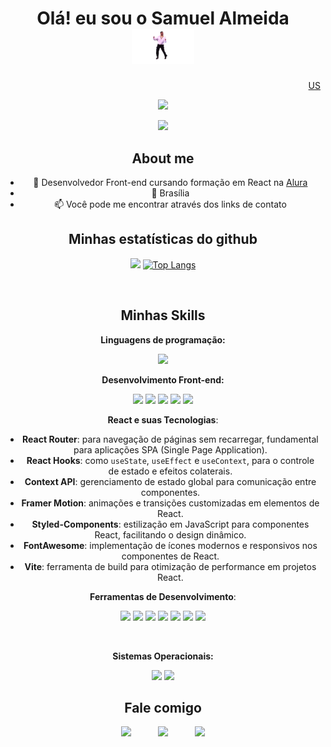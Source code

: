 <h1 align="center">Olá! eu sou o Samuel Almeida <img src="./assets/dance.gif" alt="dance" width="100"> </h1>
<div align="right"><a target="_blank" href="https://github.com/SamuelWSGIT/SamuelWSGIT/blob/main/README_EN.md">US</a></div>
<p align="center">
<!-- <img src="https://s7.gifyu.com/images/ezgif.com-gif-makerc7cb64de0fabcd39.gif" /> -->
<img src="https://media0.giphy.com/media/bGgsc5mWoryfgKBx1u/200.gif" />
</p align="center">
<div align="center">

![](https://komarev.com/ghpvc/?username=SamuelWSGIT&style=for-the-badge&label=YOU+ARE+THE+VISITOR+NUMBER&color=4B0082)

## About me

- 🌱 Desenvolvedor Front-end cursando formação em React na <a target="_blank" href="https://www.alura.com.br">Alura</a>
- 📍 Brasília
- 📫 Você pode me encontrar através dos links de contato

## Minhas estatísticas do github

<div display="inline-block" align="center">

![](https://github-readme-stats.vercel.app/api?username=SamuelWSGIT&show_icons=true&theme=tokyonight)
[![Top Langs](https://github-readme-stats.vercel.app/api/top-langs/?username=SamuelWSGIT)](https://github.com/anuraghazra/github-readme-stats)

<div style="display: inline_block"><br>
  
## Minhas Skills

**Linguagens de programação:**

![](https://img.shields.io/badge/JavaScript-F7DF1E.svg?&style=for-the-badge&logo=JavaScript&logoColor=black)

**Desenvolvimento Front-end:**

![](https://img.shields.io/badge/HTML5-E34F26.svg?&style=for-the-badge&logo=HTML5&logoColor=white)
![](https://img.shields.io/badge/CSS3-1572B6.svg?&style=for-the-badge&logo=CSS3&logoColor=white)
![](https://img.shields.io/badge/React-61DAFB.svg?&style=for-the-badge&logo=React&logoColor=black)
![](https://img.shields.io/badge/Bootstrap-7952B3.svg?&style=for-the-badge&logo=bootstrap&logoColor=white)
![](https://img.shields.io/badge/Context_API-0088CC.svg?&style=for-the-badge&logo=react&logoColor=white)

**React e suas Tecnologias**:

- **React Router**: para navegação de páginas sem recarregar, fundamental para aplicações SPA (Single Page Application).
- **React Hooks**: como `useState`, `useEffect` e `useContext`, para o controle de estado e efeitos colaterais.
- **Context API**: gerenciamento de estado global para comunicação entre componentes.
- **Framer Motion**: animações e transições customizadas em elementos de React.
- **Styled-Components**: estilização em JavaScript para componentes React, facilitando o design dinâmico.
- **FontAwesome**: implementação de ícones modernos e responsivos nos componentes de React.
- **Vite**: ferramenta de build para otimização de performance em projetos React.

**Ferramentas de Desenvolvimento**:

![](https://img.shields.io/badge/-Visual%20Studio%20Code-007ACC?style=for-the-badge&logo=visual-studio-code&logoColor=white)
![](https://img.shields.io/badge/git-F05032.svg?&style=for-the-badge&logo=git&logoColor=white)
![](https://img.shields.io/badge/-Trello-0052CC?style=for-the-badge&logo=trello&logoColor=white)
![](https://img.shields.io/badge/Miro-050038.svg?&style=for-the-badge&logo=Miro&logoColor=white)
![](https://img.shields.io/badge/Slack-4A154B.svg?&style=for-the-badge&logo=Slack&logoColor=white)
![](https://img.shields.io/badge/Discord-5865f2.svg?&style=for-the-badge&logo=Discord&logoColor=white)
![](https://img.shields.io/badge/Zoom-2D8CFF.svg?&style=for-the-badge&logo=Zoom&logoColor=white)

</div>
<div style="display: inline_block"><br>
  
**Sistemas Operacionais:**

![](https://img.shields.io/badge/Windows-0078D6.svg?&style=for-the-badge&logo=Windows&logoColor=white)
![](https://img.shields.io/badge/MacOs-000000.svg?&style=for-the-badge&logo=MacOS&logoColor=white)

</div>

## Fale comigo

<div align="center">

[![](https://img.shields.io/badge/github-181717.svg?&style=for-the-badge&logo=github&logoColor=white&)](https://github.com/SamuelWSGIT) &nbsp;&nbsp;&nbsp;&nbsp;&nbsp;&nbsp;&nbsp;&nbsp;&nbsp;
[![](https://img.shields.io/badge/gmail-EA4335?&style=for-the-badge&logo=gmail&logoColor=white&)](mailto:mail.samuel.contato@gmail.com) &nbsp;&nbsp;&nbsp;&nbsp;&nbsp;&nbsp;&nbsp;&nbsp;&nbsp;
[![](https://img.shields.io/badge/linkedin-0A66C2.svg?&style=for-the-badge&logo=linkedin&logoColor=white&)](https://www.linkedin.com/in/samuellkq/)

</div>
